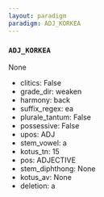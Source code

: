 ```yaml
---
layout: paradigm
paradigm: ADJ_KORKEA
---
```

### ` ADJ_KORKEA `

None
* clitics: False
* grade_dir: weaken
* harmony: back
* suffix_regex: ea
* plurale_tantum: False
* possessive: False
* upos: ADJ
* stem_vowel: a
* kotus_tn: 15
* pos: ADJECTIVE
* stem_diphthong: None
* kotus_av: None
* deletion: a
